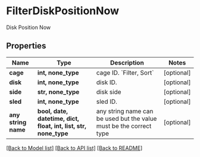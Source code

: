 # FilterDiskPositionNow

Disk Position Now

## Properties
Name | Type | Description | Notes
------------ | ------------- | ------------- | -------------
**cage** | **int, none_type** | cage ID. &#x60;Filter, Sort&#x60; | [optional] 
**disk** | **int, none_type** | disk ID. | [optional] 
**side** | **str, none_type** | disk side | [optional] 
**sled** | **int, none_type** | sled ID. | [optional] 
**any string name** | **bool, date, datetime, dict, float, int, list, str, none_type** | any string name can be used but the value must be the correct type | [optional]

[[Back to Model list]](../README.md#documentation-for-models) [[Back to API list]](../README.md#documentation-for-api-endpoints) [[Back to README]](../README.md)


